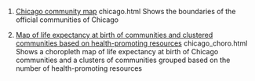 1. [Chicago community map](https://drive.google.com/file/d/1LSIHJzml9GD9YIumUdRiHy7un8FzjV0F/view?usp=sharing "chicago.html")
chicago.html
Shows the boundaries of the official communities of Chicago

2. [Map of life expectancy at birth of communities and clustered communities based on health-promoting resources](https://drive.google.com/file/d/16KcOULzSSb_xuNhL7Sg3TnJIL6fgQBAn/view?usp=sharing "chicago_choro.html")
chicago_choro.html
Shows a choropleth map of life expectancy at birth of Chicago communities and a clusters of communities grouped based on the number of health-promoting resources

